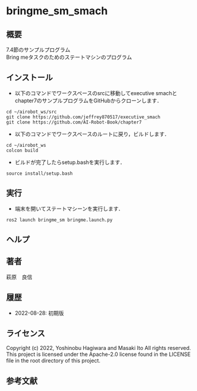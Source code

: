 # bringme_sm_smach
## 概要
7.4節のサンプルプログラム  
Bring meタスクのためのステートマシンのプログラム

## インストール
  - 以下のコマンドでワークスペースのsrcに移動してexecutive smachとchapter7のサンプルプログラムをGitHubからクローンします．
  ```
  cd ~/airobot_ws/src
  git clone https://github.com/jeffrey870517/executive_smach
  git clone https://github.com/AI-Robot-Book/chapter7
  ```
  - 以下のコマンドでワークスペースのルートに戻り，ビルドします．
  ```
  cd ~/airobot_ws
  colcon build
  ```
  - ビルドが完了したらsetup.bashを実行します．
  ```
  source install/setup.bash
  ```

## 実行
  - 端末を開いてステートマシーンを実行します．
  ```
  ros2 launch bringme_sm bringme.launch.py
  ```

## ヘルプ

## 著者
萩原　良信

## 履歴
- 2022-08-28: 初期版

## ライセンス
Copyright (c) 2022, Yoshinobu Hagiwara and Masaki Ito
All rights reserved.
This project is licensed under the Apache-2.0 license found in the LICENSE file in the root directory of this project.

## 参考文献
